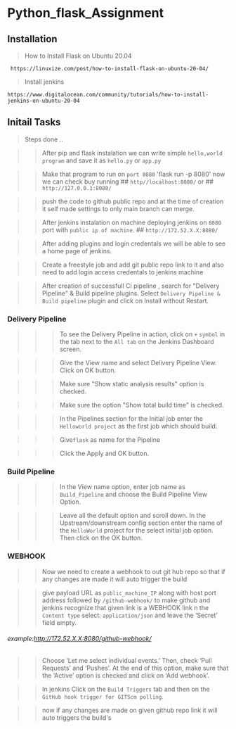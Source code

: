 # Python_flask_Assignment

## Installation

> How to Install Flask on Ubuntu 20.04

`` https://linuxize.com/post/how-to-install-flask-on-ubuntu-20-04/``

> Install jenkins

`` https://www.digitalocean.com/community/tutorials/how-to-install-jenkins-on-ubuntu-20-04 ``

## Initail Tasks

> Steps done ..

>> After pip and flask instalation we can write simple `hello,world program` and save it as `hello.py` or `app.py`

>> Make that program to run on `port 8080` 'flask run -p 8080' now we can check buy running ## `http//localhost:8080/` or ## `http://127.0.0.1:8080/`

>> push the code to github public repo  and at the time of creation it self made settings to only main branch can merge.

>> After jenkins instalation on machine deploying jenkins on `8080` port with `public ip of machine`. ## `http://172.52.X.X:8080/`

>> After adding plugins and login credentals we will be able to see a home page of jenkins.

>> Create a freestyle job and add git public repo link to it and also need to add login access credentals to jenkins machine

>> After creation of successfull Ci pipeline , search for "Delivery Pipeline" & Build pipeline plugins. Select `Delivery Pipeline & Build pipeline` plugin and click on Install without Restart.

### Delivery Pipeline

   >>> To see the Delivery Pipeline in action, click on `+`  `symbol` in the tab next to the `All tab` on the Jenkins Dashboard screen.

   >>> Give the View name and select Delivery Pipeline View. Click on OK button.

   >>>  Make sure "Show static analysis results" option is checked.
   
   >>> Make sure the option "Show total build time" is checked.
   
   >>> In the Pipelines section for the Initial job enter the `Helloworld project` as the first job which should build.    
   
   >>> Give`flask` as name for the Pipeline
   
   >>> Click the Apply and OK button.
    
### Build Pipeline

   >>> In the View name option, enter job name as `Build_Pipeline` and choose the Build Pipeline View Option.
   
   >>> Leave all the default option and scroll down. In the Upstream/downstream config section enter the name of the `HelloWorld` project for the select initial job option. Then click on the OK button.
   
### WEBHOOK

>> Now we need to create a webhook to out git hub repo so that if any changes are made it will auto trigger the build 

>> give payload URL as `public_machine_IP` along with host port address followed by `/github-webhook/` to make github and jenkins recognize that given link is a WEBHOOK link n the `Content type` select: `application/json` and leave the ‘Secret’ field empty.
###### example:http://172.52.X.X:8080/github-webhook/

>> Choose ‘Let me select individual events.’ Then, check ‘Pull Requests’ and ‘Pushes’. At the end of this option, make sure that the ‘Active’ option is checked and click on ‘Add webhook’.

>> In jenkins Click on the `Build Triggers` tab and then on the `GitHub hook trigger for GITScm polling`.

>> now if any changes are made on given github repo link it will auto triggers the build's
